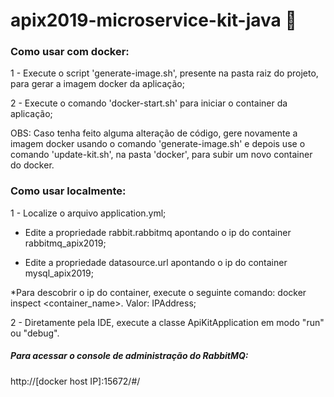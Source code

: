 # apix2019-microservice-kit-java :tshirt:

### Como usar com docker:

1 - Execute o script 'generate-image.sh', presente na pasta raiz do projeto, para gerar a imagem docker da aplicação;

2 - Execute o comando 'docker-start.sh' para iniciar o container da aplicação;

OBS: Caso tenha feito alguma alteração de código, gere novamente a imagem docker usando o comando 'generate-image.sh' e depois use o comando 'update-kit.sh', na pasta 'docker', para subir um novo container do docker. 

### Como usar localmente:

1 - Localize o arquivo application.yml;

  - Edite a propriedade rabbit.rabbitmq apontando o ip do container rabbitmq_apix2019;

  - Edite a propriedade datasource.url apontando o ip do container mysql_apix2019;

*Para descobrir o ip do container, execute o seguinte comando: docker inspect <container_name>. Valor: IPAddress;
  
2 - Diretamente pela IDE, execute a classe ApiKitApplication em modo "run" ou "debug".

##### Para acessar o console de administração do RabbitMQ:
http://[docker host IP]:15672/#/

